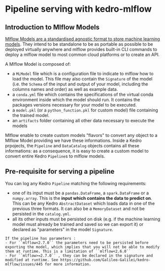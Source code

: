 # Pipeline serving with kedro-mlflow

## Introduction to Mlflow Models

[Mlflow Models are a standardised agnostic format to store machine learning models](https://www.mlflow.org/docs/latest/models.html). They intend to be standalone to be as portable as possible to be deployed virtually anywhere and mlflow provides built-in CLI commands to deploy a mlflow model to most common cloud platforms or to create an API.

A Mlflow Model is composed of:

- a ``MLModel`` file which is a configuration file to indicate to mlflow how to load the model. This file may also contain the ``Signature`` of the model (i.e. the ``Schema`` of the input and output of your model, including the columns names and order) as well as example data.  
- a ``conda.yml`` file which contains the specifications of the virtual conda environment inside which the model should run. It contains the packages versions necessary for your model to be executed.
- a ``model.pkl`` (or a ``python_function.pkl`` for custom model) file containing the trained model.  
- an ``artifacts`` folder containing all other data necessary to execute the models

Mlflow enable to create custom models "flavors" to convert any object to a Mlflow Model providing we have these informations. Inside a Kedro prpojects, the ``Pipeline`` and ``DataCatalog`` objects contains all these informations: as a consequence, it is easy to create a custom model to convert entire Kedro ``Pipeline``s to mlflow models.

## Pre-requisite for serving a pipeline

You can log any Kedro ``Pipeline`` matching the following requirements:

- one of its input must be a ``pandas.DataFrame``, a ``spark.DataFrame`` or a ``numpy.array``. This is the **input which contains the data to predict on**. This can be any Kedro ``AbstractDataset`` which loads data in one of the previous three formats. It can also be a ``MemoryDataset`` and not be persisted in the ``catalog.yml``.
- all its other inputs must be persisted on disk (e.g. if the machine learning model must already be trained and saved so we can export it) or declared as "parameters" in the model ``Signature``.

```{warning}
If the pipeline has parameters :
- For ``mlflow<2.7.0`` the parameters need to be persisted before exporting the model, which implies that you will not be able to modify them at runtime. This is a limitation of ``mlflow<2.6.0``
- For ``mlflow>=2.7.0`` , they can be declared in the signature and modified at runtime. See https://github.com/Galileo-Galilei/kedro-mlflow/issues/445 for more information.
```
